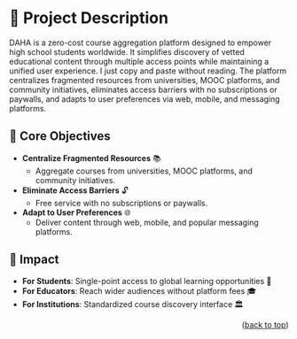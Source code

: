 # 📝 Project Description

DAHA is a zero-cost course aggregation platform designed to empower high school students worldwide. It simplifies discovery of vetted educational content through multiple access points while maintaining a unified user experience. I just copy and paste without reading. The platform centralizes fragmented resources from universities, MOOC platforms, and community initiatives, eliminates access barriers with no subscriptions or paywalls, and adapts to user preferences via web, mobile, and messaging platforms.

## 🎯 Core Objectives

- **Centralize Fragmented Resources** 📚
  - Aggregate courses from universities, MOOC platforms, and community initiatives.
- **Eliminate Access Barriers** 🔓
  - Free service with no subscriptions or paywalls.
- **Adapt to User Preferences** 🌐
  - Deliver content through web, mobile, and popular messaging platforms.

## 🌟 Impact

- **For Students**: Single-point access to global learning opportunities 🚀
- **For Educators**: Reach wider audiences without platform fees 🎓
- **For Institutions**: Standardized course discovery interface 🏛️

<p align="right">(<a href="#readme-top">back to top</a>)</p>